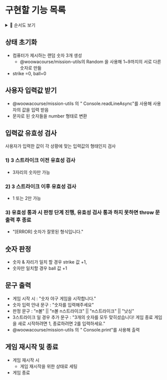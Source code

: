 # 구현할 기능 목록

<details>
<summary>📝 순서도 보기</summary>
<div markdown="1">
  <img src="./숫자야구.png" alt="숫자야구_순서도" height="400px">

</div>
</details>

## 상태 초기화

- 컴퓨터가 제시하는 랜덤 숫자 3개 생성
  - @woowacourse/mission-utils의 Random 을 사용해 1~9까지의 서로 다른 숫자로 만듦
- strike =0, ball=0

## 사용자 입력값 받기

- @woowacourse/mission-utils 의 " Console.readLineAsync"를 사용해 사용자의 값을 입력 받음
- 문자로 된 숫자들을 number 형태로 변환

## 입력값 유효성 검사

사용자가 입력한 값이 각 상황에 맞는 입력값의 형태인지 검사

### 1) 3 스트라이크 이전 유효성 검사

- 3자리의 숫자만 가능

### 2) 3 스트라이크 이후 유효성 검사

- 1 또는 2만 가능

### 3) 유효성 통과 시 판정 단계 진행, 유효성 검사 통과 하지 못하면 throw 문 출력 후 종료

- "[ERROR] 숫자가 잘못된 형식입니다."

## 숫자 판정

- 숫자 & 자리가 일치 할 경우 strike 값 +1,
- 숫자만 일치할 경우 ball 값 +1

## 문구 출력

- 게임 시작 시 : "숫자 야구 게임을 시작합니다."
- 숫자 입력 안내 문구 : "숫자를 입력해주세요"
- 판정 문구 : "n볼" || "n볼 n스트라이크" || "n스트라이크" || "낫싱"
- 3스트라이크 일 경우 추가 문구 : "3개의 숫자를 모두 맞히셨습니다! 게임 종료 게임을 새로 시작하려면 1, 종료하려면 2를 입력하세요."
- @woowacourse/mission-utils 의 " Console.print"를 사용해 출력

## 게임 재시작 및 종료

- 게임 재시작 시
  - 게임 재시작을 위한 상태로 세팅
- 게임 종료
